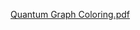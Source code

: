 
[Quantum Graph Coloring.pdf](https://github.com/ranaurek/Quantum-Graph-Coloring/files/13414970/Quantum.Graph.Coloring.pdf)
